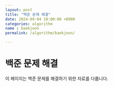 ```yaml
---
layout: post
title: "백준 문제 해결"
date: 2024-09-04 10:00:00 +0900
categories: algorithm
name : baekjoon
permalink: /algorithm/baekjoon/

---
```


# 백준 문제 해결

이 페이지는 백준 문제를 해결하기 위한 자료를 다룹니다.
